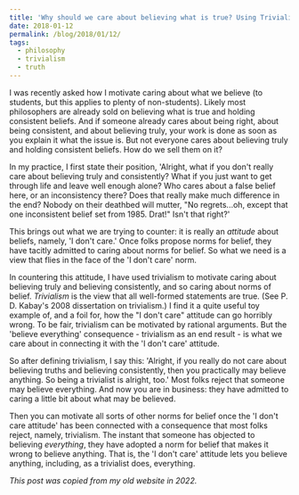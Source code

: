 ```yaml
---
title: 'Why should we care about believing what is true? Using Trivialism to Answer'
date: 2018-01-12
permalink: /blog/2018/01/12/
tags:
  - philosophy
  - trivialism
  - truth
---
```


I was recently asked how I motivate caring about what we believe (to students, but this applies to plenty of non-students). Likely most philosophers are already sold on believing what is true and holding consistent beliefs. And if someone already cares about being right, about being consistent, and about believing truly, your work is done as soon as you explain it what the issue is. But not everyone cares about believing truly and holding consistent beliefs. How do we sell them on it?

In my practice, I first state their position, 'Alright, what if you don't really care about believing truly and consistently? What if you just want to get through life and leave well enough alone? Who cares about a false belief here, or an inconsistency there? Does that really make much difference in the end? Nobody on their deathbed will mutter, "No regrets...oh, except that one inconsistent belief set from 1985. Drat!" Isn't that right?'

This brings out what we are trying to counter: it is really an *attitude* about beliefs, namely, 'I don't care.' Once folks propose norms for belief, they have tacitly admitted to caring about norms for belief. So what we need is a view that flies in the face of the 'I don't care' norm.

In countering this attitude, I have used trivialism to motivate caring about believing truly and believing consistently, and so caring about norms of belief. *Trivialism* is the view that all well-formed statements are true. (See P. D. Kabay's 2008 dissertation on trivialism.) I find it a quite useful toy example of, and a foil for, how the "I don't care" attitude can go horribly wrong. To be fair, trivialism can be motivated by rational arguments. But the 'believe everything' consequence - trivialism as an end result - is what we care about in connecting it with the 'I don't care' attitude.

So after defining trivialism, I say this: 'Alright, if you really do not care about believing truths and believing consistently, then you practically may believe anything. So being a trivialist is alright, too.' Most folks reject that someone may believe everything. And now you are in business: they have admitted to caring a little bit about what may be believed.

Then you can motivate all sorts of other norms for belief once the 'I don't care attitude' has been connected with a consequence that most folks reject, namely, trivialism. The instant that someone has objected to believing *everything*, they have adopted a norm for belief that makes it wrong to believe anything. That is, the 'I don't care' attitude lets you believe anything, including, as a trivialist does, everything.

*This post was copied from my old website in 2022.*
